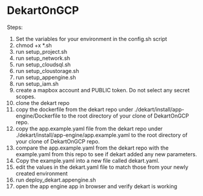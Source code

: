 # DekartOnGCP

Steps:

1) Set the variables for your environment in the config.sh script
2) chmod +x *.sh
3) run setup_project.sh
4) run setup_network.sh
5) run setup_cloudsql.sh
6) run setup_cloustorage.sh
7) run setup_appengine.sh
8) run setup_iam.sh
9) create a mapbox account and PUBLIC token.  Do not select any secret scopes.
10) clone the dekart repo
11) copy the dockerfile from the dekart repo under ./dekart/install/app-engine/Dockerfile to the root directory of your clone of DekartOnGCP repo.
12) copy the app.example.yaml file from the dekart repo under ./dekart/install/app-engine/app.example.yaml to the root directory of your clone of DekartOnGCP repo.
13) compare the app.example.yaml from the dekart repo with the example.yaml from this repo to see if dekart added any new parameters.
14) Copy the example.yaml into a new file called dekart.yaml.  
15) edit the values in the dekart.yaml file to match those from your newly created environment
16) run deploy_dekart.appengine.sh
17) open the app engine app in browser and verify dekart is working  
